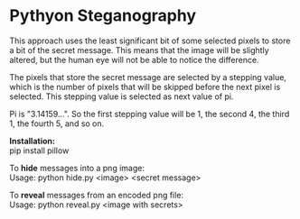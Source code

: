 # Pythyon Steganography 

This approach uses the least significant bit of some selected pixels to store a bit of the secret message.
This means that the image will be slightly altered, but the human eye will not be able to notice the difference.

The pixels that store the secret message are selected by a stepping value, which is the number of pixels that will be skipped before the next pixel is selected.
This stepping value is selected as next value of pi.

Pi is "3.14159...". So the first stepping value will be 1, the second 4, the third 1, the fourth 5, and so on.

**Installation:**\
pip install pillow

To **hide** messages into a png image: \
Usage: python hide.py \<image> \<secret message>
  
To **reveal** messages from an encoded png file: \
Usage: python reveal.py \<image with secrets>
  
